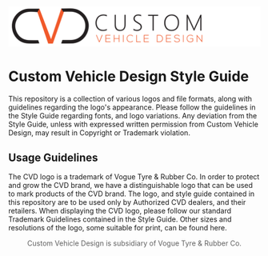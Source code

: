 ![cover](cover.png)

# Custom Vehicle Design Style Guide
This repository is a collection of various logos and file formats, along with guidelines regarding the logo's appearance. Please follow the guidelines in the Style Guide regarding fonts, and logo variations. Any deviation from the Style Guide, unless with expressed written permission from Custom Vehicle Design, may result in Copyright or Trademark violation.

## Usage Guidelines
The CVD logo is a trademark of Vogue Tyre & Rubber Co. In order to protect and grow the CVD brand, we have a distinguishable logo that can be used to mark products of the CVD brand. The logo, and style guide contained in this repository are to be used only by Authorized CVD dealers, and their retailers. When displaying the CVD logo, please follow our standard Trademark Guidelines contained in the Style Guide. Other sizes and resolutions of the logo, some suitable for print, can be found here.

<p style="text-align: center; color:#616161;">
Custom Vehicle Design is subsidiary of Vogue Tyre & Rubber Co.</p>